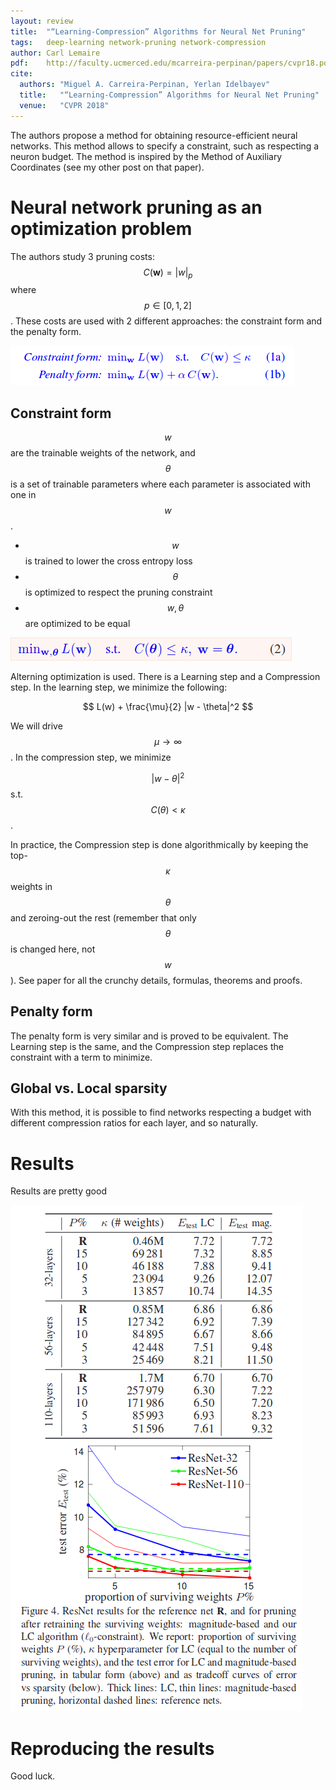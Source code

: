 ```yaml
---
layout: review
title:  "“Learning-Compression” Algorithms for Neural Net Pruning"
tags:   deep-learning network-pruning network-compression
author: Carl Lemaire
pdf:    http://faculty.ucmerced.edu/mcarreira-perpinan/papers/cvpr18.pdf
cite:
  authors: "Miguel A. Carreira-Perpinan, Yerlan Idelbayev"
  title:   "“Learning-Compression” Algorithms for Neural Net Pruning"
  venue:   "CVPR 2018"
---
```


The authors propose a method for obtaining resource-efficient neural networks. This method allows to specify a constraint, such as respecting a neuron budget. The method is inspired by the Method of Auxiliary Coordinates (see my other post on that paper).

# Neural network pruning as an optimization problem

The authors study 3 pruning costs: $$ C(\textbf{w}) = |w|_p $$ where $$ p \in [0, 1, 2] $$. These costs are used with 2 different approaches: the constraint form and the penalty form.

![](/deep-learning/images/learning-compression/eq1.png)

## Constraint form

$$ w $$ are the trainable weights of the network, and $$ \theta $$ is a set of trainable parameters where each parameter is associated with one in $$ w $$.

* $$ w $$ is trained to lower the cross entropy loss
* $$ \theta $$ is optimized to respect the pruning constraint
* $$ w, \theta $$ are optimized to be equal

![](/deep-learning/images/learning-compression/eq2.png)

Alterning optimization is used. There is a Learning step and a Compression step. In the learning step, we minimize the following:

$$ L(w) + \frac{\mu}{2} |w - \theta|^2 $$

We will drive $$ \mu \to \infty $$. In the compression step, we minimize

$$ |w - \theta|^2 $$ s.t. $$ C(\theta) < \kappa $$.

In practice, the Compression step is done algorithmically by keeping the top-$$ \kappa $$ weights in $$ \theta $$ and zeroing-out the rest (remember that only $$ \theta $$ is changed here, not $$ w $$). See paper for all the crunchy details, formulas, theorems and proofs.

## Penalty form

The penalty form is very similar and is proved to be equivalent. The Learning step is the same, and the Compression step replaces the constraint with a term to minimize.

## Global vs. Local sparsity

With this method, it is possible to find networks respecting a budget with different compression ratios for each layer, and so naturally.

# Results

Results are pretty good

![](/deep-learning/images/learning-compression/fig4.png)

# Reproducing the results

Good luck.
